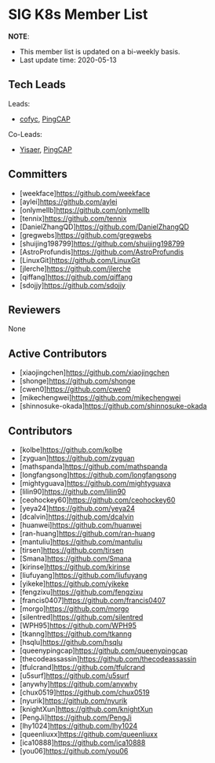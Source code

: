 # SIG K8s Member List

**NOTE**:

* This member list is updated on a bi-weekly basis.
* Last update time: 2020-05-13

## Tech Leads

Leads:
* [cofyc](https://github.com/cofyc), [PingCAP](https://pingcap.com/en/)

Co-Leads:

* [Yisaer](https://github.com/Yisaer), [PingCAP](https://pingcap.com/en/)

## Committers

- [weekface]https://github.com/weekface
- [aylei]https://github.com/aylei
- [onlymellb]https://github.com/onlymellb
- [tennix]https://github.com/tennix
- [DanielZhangQD]https://github.com/DanielZhangQD
- [gregwebs]https://github.com/gregwebs
- [shuijing198799]https://github.com/shuijing198799
- [AstroProfundis]https://github.com/AstroProfundis
- [LinuxGit]https://github.com/LinuxGit
- [jlerche]https://github.com/jlerche
- [qiffang]https://github.com/qiffang
- [sdojjy]https://github.com/sdojjy

## Reviewers

None

## Active Contributors

- [xiaojingchen]https://github.com/xiaojingchen
- [shonge]https://github.com/shonge
- [cwen0]https://github.com/cwen0
- [mikechengwei]https://github.com/mikechengwei
- [shinnosuke-okada]https://github.com/shinnosuke-okada

## Contributors

- [kolbe]https://github.com/kolbe
- [zyguan]https://github.com/zyguan
- [mathspanda]https://github.com/mathspanda
- [longfangsong]https://github.com/longfangsong
- [mightyguava]https://github.com/mightyguava
- [lilin90]https://github.com/lilin90
- [ceohockey60]https://github.com/ceohockey60
- [yeya24]https://github.com/yeya24
- [dcalvin]https://github.com/dcalvin
- [huanwei]https://github.com/huanwei
- [ran-huang]https://github.com/ran-huang
- [mantuliu]https://github.com/mantuliu
- [tirsen]https://github.com/tirsen
- [Smana]https://github.com/Smana
- [kirinse]https://github.com/kirinse
- [liufuyang]https://github.com/liufuyang
- [yikeke]https://github.com/yikeke
- [fengzixu]https://github.com/fengzixu
- [francis0407]https://github.com/francis0407
- [morgo]https://github.com/morgo
- [silentred]https://github.com/silentred
- [WPH95]https://github.com/WPH95
- [tkanng]https://github.com/tkanng
- [hsqlu]https://github.com/hsqlu
- [queenypingcap]https://github.com/queenypingcap
- [thecodeassassin]https://github.com/thecodeassassin
- [tfulcrand]https://github.com/tfulcrand
- [u5surf]https://github.com/u5surf
- [anywhy]https://github.com/anywhy
- [chux0519]https://github.com/chux0519
- [nyurik]https://github.com/nyurik
- [knightXun]https://github.com/knightXun
- [PengJi]https://github.com/PengJi
- [lhy1024]https://github.com/lhy1024
- [queenliuxx]https://github.com/queenliuxx
- [ica10888]https://github.com/ica10888
- [you06]https://github.com/you06

